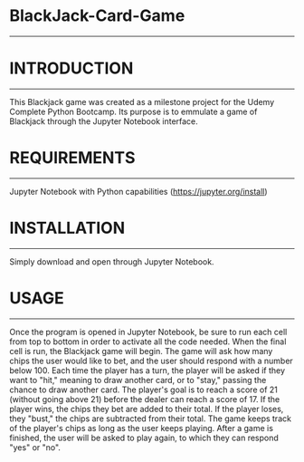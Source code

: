 # BlackJack-Card-Game

--------------------

# INTRODUCTION

--------------------

This Blackjack game was created as a milestone project for the Udemy Complete Python Bootcamp. 
Its purpose is to emmulate a game of Blackjack through the Jupyter Notebook interface.


# REQUIREMENTS

--------------------

Jupyter Notebook with Python capabilities (https://jupyter.org/install)


# INSTALLATION

--------------------

Simply download and open through Jupyter Notebook.


# USAGE

--------------------

Once the program is opened in Jupyter Notebook, be sure to run each cell from top to bottom in order to activate all the code needed.
When the final cell is run, the Blackjack game will begin. The game will ask how many chips the user would like to bet, and the user should respond with a number below 100.
Each time the player has a turn, the player will be asked if they want to "hit," meaning to draw another card, or to "stay," passing the chance to draw another card. 
The player's goal is to reach a score of 21 (without going above 21) before the dealer can reach a score of 17. If the player wins, the chips they bet are added to their total. 
If the player loses, they "bust," the chips are subtracted from their total. The game keeps track of the player's chips as long as the user keeps playing.
After a game is finished, the user will be asked to play again, to which they can respond "yes" or "no".
